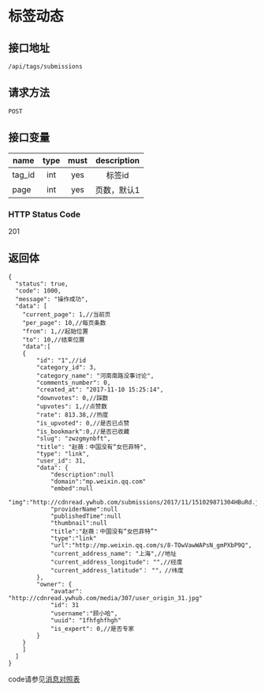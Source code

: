 # 标签动态

## 接口地址

`/api/tags/submissions`

## 请求方法

```POST ```

## 接口变量

| name     | type     | must     | description |
|----------|:--------:|:--------:|:--------:|
| tag_id  | int   | yes      | 标签id  |
| page  | int   | yes      | 页数，默认1  |

### HTTP Status Code

201

## 返回体

```json5
{
  "status": true,
  "code": 1000,
  "message": "操作成功",
  "data": [
    "current_page": 1,//当前页
    "per_page": 10,//每页条数
    "from": 1,//起始位置
    "to": 10,//结束位置
    "data":[
    {
        "id": "1",//id
        "category_id": 3,
        "category_name": "河南南路没事讨论",
        "comments_number": 0,
        "created_at": "2017-11-10 15:25:14",
        "downvotes": 0,//踩数
        "upvotes": 1,//点赞数
        "rate": 813.38,//热度
        "is_upvoted": 0,//是否已点赞
        "is_bookmark":0,//是否已收藏
        "slug": "zwzgmynbft",
        "title": "赵薇：中国没有“女巴菲特",
        "type": "link",
        "user_id": 31,
        "data": {
            "description":null
            "domain":"mp.weixin.qq.com"
            "embed":null
            "img":"http://cdnread.ywhub.com/submissions/2017/11/151029871304HBuRd.jpeg"
            "providerName":null
            "publishedTime":null
            "thumbnail":null
            "title":"赵薇：中国没有“女巴菲特”"
            "type":"link"
            "url":"http://mp.weixin.qq.com/s/8-TOwVawWAPsN_gmPXbP9Q",
            "current_address_name": "上海",//地址
            "current_address_longitude": "",//经度
            "current_address_latitude"： ""，//纬度
        },
        "owner": {
            "avatar": "http://cdnread.ywhub.com/media/307/user_origin_31.jpg"
            "id": 31
            "username":"顾小哈",
            "uuid": "1fhfghfhgh"
            "is_expert": 0,//是否专家
        }
    }
    ]
  ]
}
``` 

code请参见[消息对照表](消息对照表.md)
